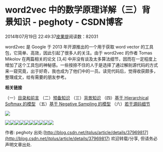 
# word2vec 中的数学原理详解（三）背景知识 - peghoty - CSDN博客


2014年07月19日 22:49:37[皮果提](https://me.csdn.net/peghoty)阅读数：82031



word2vec 是 Google 于 2013 年开源推出的一个用于获取 word vector 的工具包，它简单、高效，因此引起了很多人的关注。由于 word2vec 的作者 Tomas Mikolov 在两篇相关的论文 [3,4] 中并没有谈及太多算法细节，因而在一定程度上增加了这个工具包的神秘感。一些按捺不住的人于是选择了通过解剖源代码的方式来一窥究竟，出于好奇，我也成为了他们中的一员。读完代码后，觉得收获颇多，整理成文，给有需要的朋友参考。


**相关链接**

（一）[目录和前言](http://blog.csdn.net/itplus/article/details/37969519)
（二）[预备知识](http://blog.csdn.net/itplus/article/details/37969635)
（三）[背景知识](http://blog.csdn.net/itplus/article/details/37969817)
（四）[基于 Hierarchical Softmax 的模型](http://blog.csdn.net/itplus/article/details/37969979)
（五）[基于 Negative Sampling 的模型](http://blog.csdn.net/itplus/article/details/37998797)
（六）[若干源码细节](http://blog.csdn.net/itplus/article/details/37999613)


![](https://img-blog.csdn.net/20140719220904670)

![](https://img-blog.csdn.net/20140719220634640)![](https://img-blog.csdn.net/20140719220926370)![](https://img-blog.csdn.net/20140719220656531)![](https://img-blog.csdn.net/20140719220949489)![](https://img-blog.csdn.net/20140719220720109)![](https://img-blog.csdn.net/20140821102609126)![](https://img-blog.csdn.net/20140821102429953)![](https://img-blog.csdn.net/20140719221027958)![](https://img-blog.csdn.net/20140719220756703)![](https://img-blog.csdn.net/20140719221050422)


作者: peghoty
出处:[http://blog.csdn.net/itplus/article/details/37969817](http://blog.csdn.net/itplus/article/details/37969817)
欢迎转载/分享, 但请务必声明文章出处.

